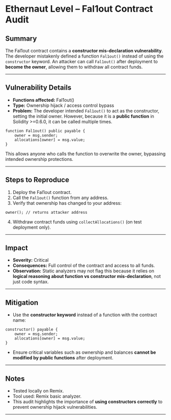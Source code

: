 # Ethernaut Level – Fal1out Contract Audit

## Summary

The Fal1out contract contains a **constructor mis-declaration vulnerability**. The developer mistakenly defined a function `Fal1out()` instead of using the `constructor` keyword. An attacker can call `Fal1out()` after deployment to **become the owner**, allowing them to withdraw all contract funds.

---

## Vulnerability Details

* **Functions affected:** Fal1out()
* **Type:** Ownership hijack / access control bypass
* **Problem:**
  The developer intended `Fal1out()` to act as the constructor, setting the initial owner. However, because it is a **public function** in Solidity >=0.6.0, it can be called multiple times.

```solidity
function Fal1out() public payable {
    owner = msg.sender;
    allocations[owner] = msg.value;
}
```

This allows anyone who calls the function to overwrite the owner, bypassing intended ownership protections.

---

## Steps to Reproduce

1. Deploy the Fal1out contract.
2. Call the `Fal1out()` function from any address.
3. Verify that ownership has changed to your address:

```solidity
owner(); // returns attacker address
```

4. Withdraw contract funds using `collectAllocations()` (on test deployment only).

---

## Impact

* **Severity:** Critical
* **Consequences:** Full control of the contract and access to all funds.
* **Observation:** Static analyzers may not flag this because it relies on **logical reasoning about function vs constructor mis-declaration**, not just code syntax.

---

## Mitigation

* Use the **constructor keyword** instead of a function with the contract name:

```solidity
constructor() payable {
    owner = msg.sender;
    allocations[owner] = msg.value;
}
```

* Ensure critical variables such as ownership and balances **cannot be modified by public functions** after deployment.

---

## Notes

* Tested locally on Remix.
* Tool used: Remix basic analyzer.
* This audit highlights the importance of **using constructors correctly** to prevent ownership hijack vulnerabilities.

---
